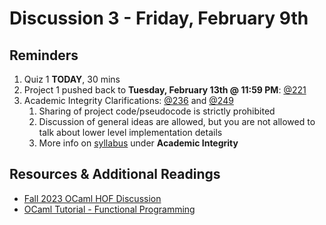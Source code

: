 # Discussion 3 - Friday, February 9th

## Reminders

1. Quiz 1 **TODAY**, 30 mins
2. Project 1 pushed back to **Tuesday, February 13th @ 11:59 PM**: [@221](https://piazza.com/class/lrf5qvp042i1y2/post/221)
3. Academic Integrity Clarifications: [@236](https://piazza.com/class/lrf5qvp042i1y2/post/236) and [@249](https://piazza.com/class/lrf5qvp042i1y2/post/249)
   1. Sharing of project code/pseudocode is strictly prohibited
   2. Discussion of general ideas are allowed, but you are not allowed to talk about lower level implementation details
   3. More info on [syllabus](https://bakalian.cs.umd.edu/330/syllabus) under **Academic Integrity**

## Resources & Additional Readings

- [Fall 2023 OCaml HOF Discussion](https://github.com/cmsc330fall23/cmsc330fall23/tree/main/discussions/d6_ocaml_hof)
- [OCaml Tutorial - Functional Programming](https://v2.ocaml.org/learn/tutorials/functional_programming.html)
